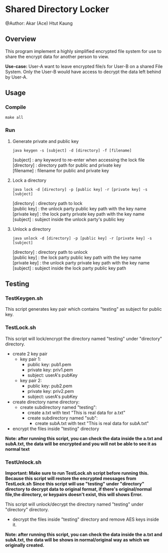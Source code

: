 # Shared Directory Locker
@Author: Akar (Ace) Htut Kaung

## Overview
This program implement a highly simplified encrypted file system for use to share the encrypt data for another person to view.<br>

**Use-case:** User-A want to leave encrypted file/s for User-B on a shared File System. Only the User-B would have access to decrypt the data left behind by User-A.

## Usage
### Compile
```
make all
```

### Run
1. Generate private and public key
    ```
    java keygen -s [subject] -d [directory] -f [filename]
    ```
    \[subject] : any keyword to re-enter when accessing the lock file<br>
    \[directory] : directory path for public and private key<br>
    \[filename] : filename for public and private key<br>

2. Lock a directory
    ```
    java lock -d [directory] -p [public key] -r [private key] -s [subject]
    ```
    \[directory] : directory path to lock<br>
    \[public key] : the unlock party public key path with the key name<br>
    \[private key] : the lock party private key path with the key name<br>
    \[subject] : subject inside the unlock party's public key <br>

3. Unlock a directory
    ```
    java unlock -d [directory] -p [public key] -r [private key] -s [subject]
	```
    \[directory] : directory path to unlock<br>
    \[public key] : the lock party public key path with the key name<br>
    \[private key] : the unlock party private key path with the key name<br>
    \[subject] : subject inside the lock party public key path<br>

## Testing

### TestKeygen.sh
This script generates key pair which contains "testing" as subject for public key.

### TestLock.sh
This script will lock/encrypt the directory named "testing" under "directory" directory.
 - create 2 key pair
   - key pair 1:
     - public key: pub1.pem
     - private key: priv1.pem
     - subject: userA's pubKey
   - key pair 2:
     - public key: pub2.pem
     - private key: priv2.pem
     - subject: userA's pubKey
 - create directory name directory:
   - create subdirectory named "testing":
     - create a.txt with text "This is real data for a.txt"
     - create subdirectory named "sub":
       - create subA.txt with text "This is real data for subA.txt"
 - encrypt the files inside "testing" directory

**Note: after running this script, you can check the data inside the a.txt and subA.txt, the data will be encrypted and you will not be able to see it as normal text**

### TestUnlock.sh

**Important: Make sure to run TestLock.sh script before running this. Because this script will restore the encrypted messages from TestLock.sh**
**Since this script will use "testing" under "directory" directory to decrypt data to original format, if there's original/normal file,the directory, or keypairs doesn't exist, this will shows Error.**

This script will unlock/decrypt the directory named "testing" under "directory" directory.
 - decrypt the files inside "testing" directory and remove AES keys inside it.

**Note: after running this script, you can check the data inside the a.txt and subA.txt, the data will be shows in normal/original way as which we originally created.**

